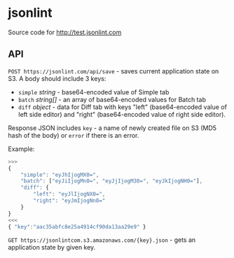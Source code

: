 # jsonlint
Source code for http://test.jsonlint.com

## API
``POST https://jsonlint.com/api/save`` - saves current application state on S3.
A body should include 3 keys:
- ``simple`` *string* - base64-encoded value of Simple tab
- ``batch`` *string[]* - an array of base64-encoded values for Batch tab
- ``diff`` *object* - data for Diff tab with keys "left" (base64-encoded value of left side editor) and "right" (base64-encoded value of right side editor).

Response JSON includes ``key`` - a name of newly created file on S3 (MD5 hash of the body) or ``error`` if there is an error.

Example:
```js
>>>
{
	"simple": "eyJhIjogMX0=",
	"batch": ["eyJiIjogMn0=", "eyJjIjogM30=", "eyJkIjogNH0="],
	"diff": {
		"left": "eyJlIjogNX0=",
		"right": "eyJmIjogNn0="
	}
}
<<<
{ "key":"aac35abfc8e25a4914cf90da13aa29e9" }
```


``GET https://jsonlintcom.s3.amazonaws.com/{key}.json`` - gets an application state by given key.
